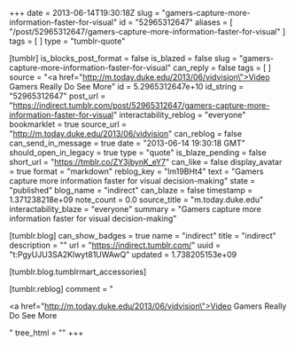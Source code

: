 +++
date = 2013-06-14T19:30:18Z
slug = "gamers-capture-more-information-faster-for-visual"
id = "52965312647"
aliases = [ "/post/52965312647/gamers-capture-more-information-faster-for-visual" ]
tags = [ ]
type = "tumblr-quote"

[tumblr]
is_blocks_post_format = false
is_blazed = false
slug = "gamers-capture-more-information-faster-for-visual"
can_reply = false
tags = [ ]
source = "<a href=\"http://m.today.duke.edu/2013/06/vidvision\">Video Gamers Really Do See More</a>"
id = 5.2965312647e+10
id_string = "52965312647"
post_url = "https://indirect.tumblr.com/post/52965312647/gamers-capture-more-information-faster-for-visual"
interactability_reblog = "everyone"
bookmarklet = true
source_url = "http://m.today.duke.edu/2013/06/vidvision"
can_reblog = false
can_send_in_message = true
date = "2013-06-14 19:30:18 GMT"
should_open_in_legacy = true
type = "quote"
is_blaze_pending = false
short_url = "https://tmblr.co/ZY3jbynK_eY7"
can_like = false
display_avatar = true
format = "markdown"
reblog_key = "lm19BHt4"
text = "Gamers capture more information faster for visual decision-making"
state = "published"
blog_name = "indirect"
can_blaze = false
timestamp = 1.371238218e+09
note_count = 0.0
source_title = "m.today.duke.edu"
interactability_blaze = "everyone"
summary = "Gamers capture more information faster for visual decision-making"

[tumblr.blog]
can_show_badges = true
name = "indirect"
title = "indirect"
description = ""
url = "https://indirect.tumblr.com/"
uuid = "t:PgyUJU3SA2Klwyt81UWAwQ"
updated = 1.738205153e+09

[tumblr.blog.tumblrmart_accessories]

[tumblr.reblog]
comment = "<p><a href=\"http://m.today.duke.edu/2013/06/vidvision\">Video Gamers Really Do See More</a></p>"
tree_html = ""
+++
